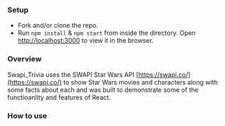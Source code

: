 ### Setup

- Fork and/or clone the repo. 
- Run `npm install` & `npm start` from inside the directory.
Open [http://localhost:3000](http://localhost:3000) to view it in the browser.

### Overview

  Swapi_Trivia uses the SWAPI Star Wars API [https://swapi.co/](https://swapi.co/) to show Star Wars movies and characters along with some facts about each and was built to demonstrate some of the functioanlity and features of React. 
  
### How to use

